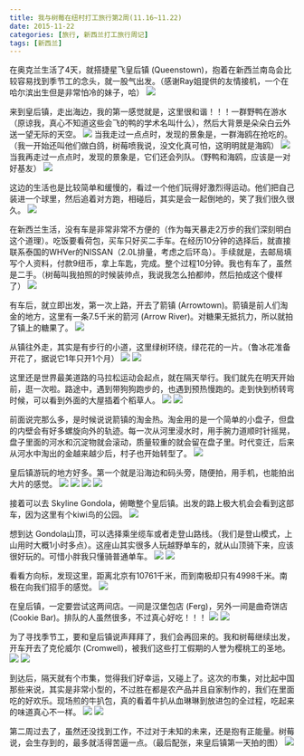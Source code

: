 ```yaml
---
title: 我与树莓在纽村打工旅行第2周(11.16~11.22)
date: 2015-11-22
categories: [旅行, 新西兰打工旅行周记]
tags: [新西兰]    
---
```






在奥克兰生活了4天，就搭捷星飞皇后镇 (Queenstown)，抱着在新西兰南岛会比较容易找到季节工的念头，就一股气出发。（感谢Ray姐提供的友情接机，一个在哈尔滨出生但是非常怕冷的妹子，哈）
![](/event/2015_11_22_p7.jpg)

来到皇后镇，走出海边，我的第一感觉就是，这里很和谐！！！一群野鸭在游水（原谅我，真心不知道这些会飞的鸭的学术名叫什么），然后大背景是朵朵白云外送一望无际的天空。
![](/event/2015_11_22_p2.jpg)
当我走过一点点时，发现的景象是，一群海鸥在抢吃的。（我一开始还叫他们做白鸽，树莓喷我说，没文化真可怕，这明明就是海鸥）
![](/event/2015_11_22_p3.jpg)
当我再走过一点点时，发现的景象是，它们还会列队。（野鸭和海鸥，应该是一对好基友）
![](/event/2015_11_22_p4.jpg)

这边的生活也是比较简单和缓慢的，看过一个他们玩得好激烈得运动。他们把自己装进一个球里，然后追着对方跑，相碰后，其实是会一起倒地的，笑了我们很久很久。
![](/event/2015_11_22_p6.jpg)

在新西兰生活，没有车是非常非常不方便的（作为每天暴走2万步的我们深刻明白这个道理）。吃饭要看荷包，买车只好买二手车。在经历10分钟的选择后，就直接联系泰国的WHVer的NISSAN（2.0L排量，考虑之后环岛）。手续就是，去邮局填写个人资料，付款9纽币，拿上车匙，完成。整个过程10分钟。我也有车了，虽然是二手。（树莓叫我拍照的时候装帅点，我说我怎么拍都帅，然后拍成这个傻样了）
![](/event/2015_11_22_p8.jpg)

有车后，就立即出发，第一次上路，开去了箭镇 (Arrowtown)。箭镇是前人们淘金的地方，这里有一条7.5千米的箭河 (Arrow River)。对糖果无抵抗力，所以就拍了镇上的糖果了。
![](/event/2015_11_22_p9.jpg)

从镇往外走，其实是有步行的小道，这里绿树环绕，绿花花的一片。（鲁冰花准备开花了，据说它1年只开1个月）
![](/event/2015_11_22_p10.jpg)
![](/event/2015_11_22_p12.jpg)

这里还是世界最美道路的马拉松运动会起点，就在隔天举行。我们就先在明天开始前，逛一次啦。路途中，遇到带狗狗跑步的，也遇到预热慢跑的。走到快到桥转弯时候，可以看到外面的大屋插着个稻草人。
![](/event/2015_11_22_p13.jpg)
![](/event/2015_11_22_p14.jpg)

前面说完那么多，是时候说说箭镇的淘金热。淘金用的是一个简单的小盘子，但盘的内壁会有好多螺旋向外的轨迹。每一次从河里浸水时，用手腕力道顺时针摇晃，盘子里面的河水和沉淀物就会滚动，质量较重的就会留在盘子里。时代变迁，后来从河水中淘出的金越来越少后，村子也开始转型了。
![](/event/2015_11_22_p15.jpg)

皇后镇游玩的地方好多。第一个就是沿海边和码头旁，随便拍，用手机，也能拍出大片的感觉。
![](/event/2015_11_22_p16.jpg)
![](/event/2015_11_22_p17.jpg)
![](/event/2015_11_22_p5.jpg)
![](/event/2015_11_22_p26.jpg)

接着可以去 Skyline Gondola，俯瞰整个皇后镇。出发的路上极大机会会看到这部车，因为这里有个kiwi鸟的公园。
![](/event/2015_11_22_p18.jpg)

想到达 Gondola山顶，可以选择乘坐缆车或者走登山路线。（我们是登山模式，上山用时大概1小时多点）。这座山其实很多人玩越野单车的，就从山顶骑下来，应该很好玩的。可惜小胖我只懂骑普通单车。
![](/event/2015_11_22_p19.jpg)
![](/event/2015_11_22_p22.jpg)


看看方向标，发现这里，距离北京有10761千米，而到南极却只有4998千米。南极在向我们招手的感觉。
![](/event/2015_11_22_p24.jpg)

在皇后镇，一定要尝试这两间店。一间是汉堡包店 (Ferg)，另外一间是曲奇饼店 (Cookie Bar)。排队的人虽然很多，不过真心好吃！！！
![](/event/2015_11_22_p25.jpg)
![](/event/2015_11_22_p23.jpg)

为了寻找季节工，要和皇后镇说声拜拜了，我们会再回来的。我和树莓继续出发，开车开去了克伦威尔 (Cromwell)，被我们这些打工假期的人誉为樱桃工的圣地。
![](/event/2015_11_22_p27.jpg)
![](/event/2015_11_22_p28.jpg)

到达后，隔天就有个市集，觉得我们好幸运，又碰上了。这次的市集，对比起中国那些来说，其实是非常小型的，不过胜在都是农产品并且自家制作的，我们在里面吃的好欢乐。现场煎的牛扒包，真的看着牛扒从血琳琳到放进包的全过程，吃起来的味道真心不一样。
![](/event/2015_11_22_p29.jpg)
![](/event/2015_11_22_p30.jpg)

第二周过去了，虽然还没找到工作，不过对于未知的未来，还是抱有正能量。树莓说，会生存到的，最多就活得苦逼一点。（最后配张，来皇后镇第一天拍的图）
![](/event/2015_11_22_p1.jpg)